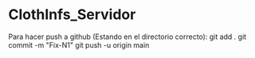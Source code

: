 # ClothInfs_Servidor
Para hacer push a github (Estando en el directorio correcto):
git add .
git commit -m "Fix-N1"
git push -u origin main
